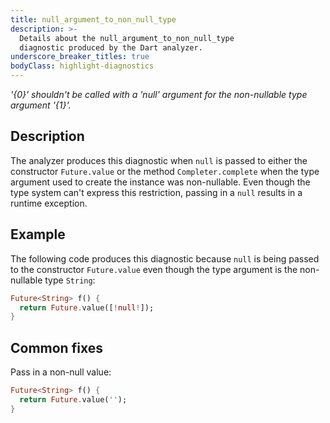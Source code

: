```yaml
---
title: null_argument_to_non_null_type
description: >-
  Details about the null_argument_to_non_null_type
  diagnostic produced by the Dart analyzer.
underscore_breaker_titles: true
bodyClass: highlight-diagnostics
---
```


_'{0}' shouldn't be called with a 'null' argument for the non-nullable type argument '{1}'._

## Description

The analyzer produces this diagnostic when `null` is passed to either the
constructor `Future.value` or the method `Completer.complete` when the type
argument used to create the instance was non-nullable. Even though the type
system can't express this restriction, passing in a `null` results in a
runtime exception.

## Example

The following code produces this diagnostic because `null` is being passed
to the constructor `Future.value` even though the type argument is the
non-nullable type `String`:

```dart
Future<String> f() {
  return Future.value([!null!]);
}
```

## Common fixes

Pass in a non-null value:

```dart
Future<String> f() {
  return Future.value('');
}
```
